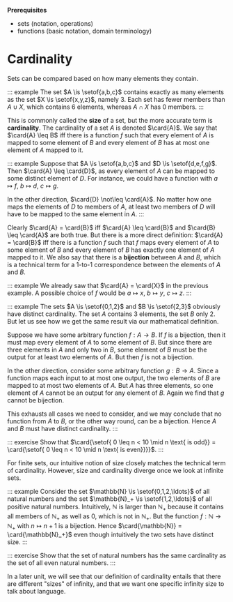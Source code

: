 **Prerequisites**

- sets (notation, operations)
- functions (basic notation, domain terminology)

# Cardinality

Sets can be compared based on how many elements they contain.

::: example
The set $A \is \setof{a,b,c}$ contains exactly as many elements as the set $X \is \setof{x,y,z}$, namely $3$.
Each set has fewer members than $A \cup X$, which contains $6$ elements, whereas $A \cap X$ has $0$ members.
:::

This is commonly called the **size** of a set, but the more accurate term is **cardinality**.
The cardinality of a set $A$ is denoted $\card{A}$.
We say that $\card{A} \leq B$ iff there is a function $f$ such that every element of $A$ is mapped to some element of $B$ and every element of $B$ has at most one element of $A$ mapped to it.

::: example
Suppose that $A \is \setof{a,b,c}$ and $D \is \setof{d,e,f,g}$.
Then $\card{A} \leq \card{D}$, as every element of $A$ can be mapped to some distinct element of $D$.
For instance, we could have a function with
$a \mapsto f$,
$b \mapsto d$,
$c \mapsto g$.

In the other direction, $\card{D} \not\leq \card{A}$.
No matter how one maps the elements of $D$ to members of $A$, at least two members of $D$ will have to be mapped to the same element in $A$.
:::

Clearly $\card{A} = \card{B}$ iff $\card{A} \leq \card{B}$ and $\card{B} \leq \card{A}$ are both true.
But there is a more direct definition:
$\card{A} = \card{B}$ iff there is a function $f$ such that $f$ maps every element of $A$ to some element of $B$ and every element of $B$ has exactly one element of $A$ mapped to it.
We also say that there is a **bijection** between $A$ and $B$, which is a technical term for a 1-to-1 correspondence between the elements of $A$ and $B$.

::: example
We already saw that $\card{A} = \card{X}$ in the previous example.
A possible choice of $f$ would be
$a \mapsto x$,
$b \mapsto y$,
$c \mapsto z$.
:::

::: example
The sets $A \is \setof{0,1,2}$ and $B \is \setof{2,3}$ obviously have distinct cardinality.
The set $A$ contains 3 elements, the set $B$ only 2.
But let us see how we get the same result via our mathematical definition.

Suppose we have some arbitrary function $f: A \rightarrow B$.
If $f$ is a bijection, then it must map every element of $A$ to some element of $B$.
But since there are three elements in $A$ and only two in $B$, some element of $B$ must be the output for at least two elements of $A$.
But then $f$ is not a bijection.

In the other direction, consider some arbitrary function $g: B \rightarrow A$.
Since a function maps each input to at most one output, the two elements of $B$ are mapped to at most two elements of $A$.
But $A$ has three elements, so one element of $A$ cannot be an output for any element of $B$.
Again we find that $g$ cannot be bijection.

This exhausts all cases we need to consider, and we may conclude that no function from $A$ to $B$, or the other way round, can be a bijection.
Hence $A$ and $B$ must have distinct cardinality.
:::

::: exercise
Show that
$\card{\setof{ 0 \leq n < 10 \mid n \text{ is odd}} = \card{\setof{ 0 \leq n < 10 \mid n \text{ is even}}}}$.
:::

For finite sets, our intuitive notion of size closely matches the technical term of cardinality.
However, size and cardinality diverge once we look at infinite sets.

::: example
Consider the set $\mathbb{N} \is \setof{0,1,2,\ldots}$ of all natural numbers and the set $\mathbb{N}_+ \is \setof{1,2,\ldots}$ of all positive natural numbers.
Intuitively, $\mathbb{N}$ is larger than $\mathbb{N}_+$ because it contains all members of $\mathbb{N}_+$ as well as 0, which is not in $\mathbb{N}_+$.
But the function $f: \mathbb{N} \rightarrow \mathbb{N}_+$ with $n \mapsto n+1$ is a bijection.
Hence $\card{\mathbb{N}} = \card{\mathbb{N}_+}$ even though intuitively the two sets have distinct size.
:::

::: exercise
Show that the set of natural numbers has the same cardinality as the set of all even natural numbers.
:::

In a later unit, we will see that our definition of cardinality entails that there are different "sizes" of infinity, and that we want one specific infinity size to talk about language.
